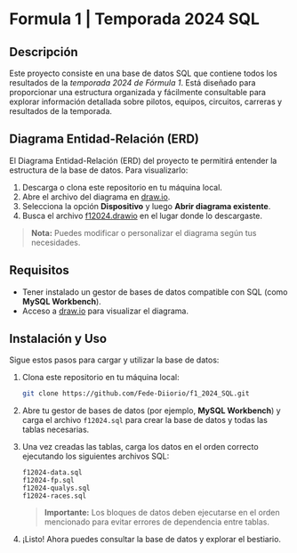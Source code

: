 # Formula 1 | Temporada 2024 SQL

## Descripción

Este proyecto consiste en una base de datos SQL que contiene todos los resultados de la _temporada 2024 de Fórmula 1_. Está diseñado para proporcionar una estructura organizada y fácilmente consultable para explorar información detallada sobre pilotos, equipos, circuitos, carreras y resultados de la temporada.

## Diagrama Entidad-Relación (ERD)

El Diagrama Entidad-Relación (ERD) del proyecto te permitirá entender la estructura de la base de datos. Para visualizarlo:

1. Descarga o clona este repositorio en tu máquina local.
2. Abre el archivo del diagrama en [draw.io](https://app.diagrams.net/).
3. Selecciona la opción **Dispositivo** y luego **Abrir diagrama existente**.
4. Busca el archivo [f12024.drawio](https://github.com/Fede-Diiorio/f1_2024_SQL/blob/main/f12024.drawio) en el lugar donde lo descargaste.

> **Nota:** Puedes modificar o personalizar el diagrama según tus necesidades.

## Requisitos

- Tener instalado un gestor de bases de datos compatible con SQL (como **MySQL Workbench**).
- Acceso a [draw.io](https://app.diagrams.net/) para visualizar el diagrama.

## Instalación y Uso

Sigue estos pasos para cargar y utilizar la base de datos:

1. Clona este repositorio en tu máquina local:

   ```bash
   git clone https://github.com/Fede-Diiorio/f1_2024_SQL.git
   ```

2. Abre tu gestor de bases de datos (por ejemplo, **MySQL Workbench**) y carga el archivo `f12024.sql` para crear la base de datos y todas las tablas necesarias.

3. Una vez creadas las tablas, carga los datos en el orden correcto ejecutando los siguientes archivos SQL:

   ```plaintext
   f12024-data.sql
   f12024-fp.sql
   f12024-qualys.sql
   f12024-races.sql
   ```

   > **Importante:** Los bloques de datos deben ejecutarse en el orden mencionado para evitar errores de dependencia entre tablas.

4. ¡Listo! Ahora puedes consultar la base de datos y explorar el bestiario.
